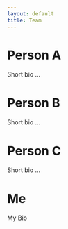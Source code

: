```yaml
---
layout: default
title: Team
---
```


# Person A

Short bio ...


# Person B

Short bio ...


# Person C

Short bio ...

# Me

My Bio
